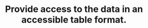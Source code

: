 ---
layout: page
title: Provide access to the data in an accessible table format. 
parent: Data
grand_parent: Accessibility
nav_order: 11
---